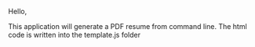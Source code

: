 Hello, 

This application will generate a PDF resume from command line. The html code is written into the template.js folder 